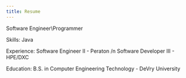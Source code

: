 ```yaml
---
title: Resume
---
```


Software Engineer\Programmer

Skills:
Java

Experience:
Software Engineer II - Peraton /n
Software Developer III - HPE/DXC

Education:
B.S. in Computer Engineering Technology - DeVry University
